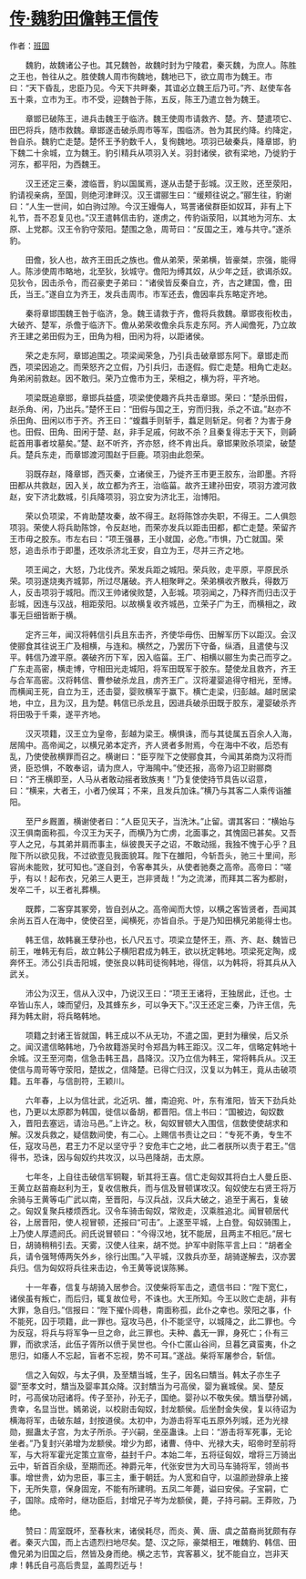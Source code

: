 # [传·魏豹田儋韩王信传](http://so.gushiwen.org/guwen/bookv_3783.aspx)

作者：[班固](http://so.gushiwen.org/author_398.aspx)

　　魏豹，故魏诸公子也。其兄魏咎，故魏时封为宁陵君，秦灭魏，为庶人。陈胜之王也，咎往从之。胜使魏人周市徇魏地，魏地已下，欲立周市为魏王。市曰：“天下昏乱，忠臣乃见。今天下共畔秦，其谊必立魏王后乃可。”齐、赵使车各五十乘，立市为王。市不受，迎魏咎于陈，五反，陈王乃遣立咎为魏王。

　　章邯已破陈王，进兵击魏王于临济。魏王使周市请救齐、楚。齐、楚遣项它、田巴将兵，随市救魏。章邯遂击破杀周市等军，围临济。咎为其民约降。约降定，咎自杀。魏豹亡走楚。楚怀王予豹数千人，复徇魏地。项羽已破秦兵，降章邯，豹下魏二十余城，立为魏王。豹引精兵从项羽入关。羽封诸侯，欲有梁地，乃徙豹于河东，都平阳，为西魏王。

　　汉王还定三秦，渡临晋，豹以国属焉，遂从击楚于彭城。汉王败，还至荥阳，豹请视亲病，至国，则绝河津畔汉。汉王谓郦生曰：“缓颊往说之。”郦生往，豹谢曰：“人生一世间，如白驹过隙。今汉王嫚侮人，骂詈诸侯群臣如奴耳，非有上下礼节，吾不忍复见也。”汉王遣韩信击豹，遂虏之，传豹诣荥阳，以其地为河东、太原、上党郡。汉王令豹守荥阳。楚围之急，周苛曰：“反国之王，难与共守。”遂杀豹。

　　田儋，狄人也，故齐王田氏之族也。儋从弟荣，荣弟横，皆豪桀，宗强，能得人。陈涉使周市略地，北至狄，狄城守。儋阳为缚其奴，从少年之廷，欲谒杀奴。见狄令，因击杀令，而召豪吏子弟曰：“诸侯皆反秦自立，齐，古之建国，儋，田氏，当王。”遂自立为齐王，发兵击周市。市军还去，儋因率兵东略定齐地。

　　秦将章邯围魏王咎于临济，急。魏王请救于齐，儋将兵救魏。章邯夜衔枚击，大破齐、楚军，杀儋于临济下。儋从弟荣收儋余兵东走东阿。齐人闻儋死，乃立故齐王建之弟田假为王，田角为相，田闲为将，以距诸侯。

　　荣之走东阿，章邯追围之。项梁闻荣急，乃引兵击破章邯东阿下。章邯走而西，项梁因追之。而荣怒齐之立假，乃引兵归，击逐假。假亡走楚。相角亡走赵。角弟闲前救赵。因不敢归。荣乃立儋市为王，荣相之，横为将，平齐地。

　　项梁既追章邯，章邯兵益盛，项梁使使趣齐兵共击章邯。荣曰：“楚杀田假，赵杀角、闲，乃出兵。”楚怀王曰：“田假与国之王，穷而归我，杀之不谊。”赵亦不杀田角、田闲以市于齐。齐王曰：“蝮蠚手则斩手，蠚足则斩足。何者？为害于身也。田假、田角、田闲于楚、赵，非手足戚，何故不杀？且秦复得志于天下，则齮龁首用事者坟墓矣。”楚、赵不听齐，齐亦怒，终不肯出兵。章邯果败杀项梁，破楚兵。楚兵东走，而章邯渡河围赵于巨鹿。项羽由此怨荣。

　　羽既存赵，降章邯，西灭秦，立诸侯王，乃徙齐王市更王胶东，治即墨。齐将田都从共救赵，因入关，故立都为齐王，治临菑。故齐王建孙田安，项羽方渡河救赵，安下济北数城，引兵降项羽，羽立安为济北王，治博阳。

　　荣以负项梁，不肯助楚攻秦，故不得王。赵将陈馀亦失职，不得王。二人俱怨项羽。荣使人将兵助陈馀，令反赵地，而荣亦发兵以距击田都，都亡走楚。荣留齐王市毋之胶东。市左右曰：“项王强暴，王小就国，必危。”市惧，乃亡就国。荣怒，追击杀市于即墨，还攻杀济北王安，自立为王，尽并三齐之地。

　　项王闻之，大怒，乃北伐齐。荣发兵距之城阳。荣兵败，走平原，平原民杀荣。项羽遂烧夷齐城郭，所过尽屠破。齐人相聚畔之。荣弟横收齐散兵，得数万人，反击项羽于城阳。而汉王帅诸侯败楚，入彭城。项羽闻之，乃释齐而归击汉于彭城，因连与汉战，相距荥阳。以故横复收齐城邑，立荣子广为王，而横相之，政事无巨细皆断于横。

　　定齐三年，闻汉将韩信引兵且东击齐，齐使华毋伤、田解军历下以距汉。会汉使郦食其往说王广及相横，与连和。横然之，乃罢历下守备，纵酒，且遣使与汉平。韩信乃渡平原。袭破齐历下军，因入临菑。王广、相横以郦生为卖己而亨之。广东走高密，横走博，守相田光走城阳，将军田既军于胶东。楚使龙且救齐，齐王与合军高密。汉将韩信、曹参破杀龙且，虏齐王广。汉将灌婴追得守相光，至博。而横闻王死，自立为王，还击婴，婴败横军于赢下。横亡走梁，归彭越。越时居梁地，中立，且为汉，且为楚。韩信已杀龙且，因进兵破杀田既于胶东，灌婴破杀齐将田吸于千乘，遂平齐地。

　　汉灭项籍，汉王立为皇帝，彭越为梁王。横惧诛，而与其徒属五百余人入海，居隝中。高帝闻之，以横兄弟本定齐，齐人贤者多附焉，今在海中不收，后恐有乱，乃使使赦横罪而召之。横谢曰：“臣亨陛下之使郦食其，今闻其弟商为汉将而贤，臣恐惧，不敢奉诏，请为庶人，守海隝中。”使还报，高帝乃诏卫尉郦商曰：“齐王横即至，人马从者敢动摇者致族夷！”乃复使使持节具告以诏意，曰：“横来，大者王，小者乃侯耳；不来，且发兵加诛。”横乃与其客二人乘传诣雒阳。

　　至尸乡厩置，横谢使者曰：“人臣见天子，当洗沐。”止留。谓其客曰：“横始与汉王俱南面称孤，今汉王为天子，而横乃为亡虏，北面事之，其愧固已甚矣。又吾亨人之兄，与其弟并肩而事主，纵彼畏天子之诏，不敢动摇，我独不愧于心乎？且陛下所以欲见我，不过欲壹见我面貌耳。陛下在雒阳，今斩吾头，驰三十里间，形容尚未能败，犹可知也。”遂自刭，令客奉其头，从使者驰奏之高帝。高帝曰：“嗟乎，有以！起布衣，兄弟三人更王，岂非贤哉！”为之流涕，而拜其二客为都尉，发卒二千，以王者礼葬横。

　　既葬，二客穿其冢旁，皆自刭从之。高帝闻而大惊，以横之客皆贤者，吾闻其余尚五百人在海中，使使召至，闻横死，亦皆自杀。于是乃知田横兄弟能得士也。

　　韩王信，故韩襄王孽孙也，长八尺五寸。项梁立楚怀王，燕、齐、赵、魏皆已前王，唯韩无有后，故立韩公子横阳君成为韩王，欲以抚定韩地。项梁死定陶，成奔怀王。沛公引兵击阳城，使张良以韩司徒徇韩地，得信，以为韩将，将其兵从入武关。

　　沛公为汉王，信从入汉中，乃说汉王曰：“项王王诸将，王独居此，迁也。士卒皆山东人，竦而望归，及其蜂东乡，可以争天下。”汉王还定三秦，乃许王信，先拜为韩太尉，将兵略韩地。

　　项籍之封诸王皆就国，韩王成以不从无功，不遣之国，更封为穰侯，后又杀之。闻汉遣信略韩地，乃令故籍游吴时令郑昌为韩王距汉。汉二年，信略定韩地十余城。汉王至河南，信急击韩王昌，昌降汉。汉乃立信为韩王，常将韩兵从。汉王使信与周苛等守荥阳，楚拔之，信降楚。已得亡归汉，汉复以为韩王，竟从击破项籍。五年春，与信剖符，王颖川。

　　六年春，上以为信壮武，北近巩、雒，南迫宛、叶，东有淮阳，皆天下劲兵处也，乃更以太原郡为韩国，徙信以备胡，都晋阳。信上书曰：“国被边，匈奴数入，晋阳去塞远，请治马邑。”上许之。秋，匈奴冒顿大入围信，信数使使胡求和解。汉发兵救之，疑信数间使，有二心。上赐信书责让之曰：“专死不勇，专生不任，寇攻马邑，君王力不足以坚守乎？安危丰亡之地，此二者朕所以责于君王。”信得书，恐诛，因与匈奴约共攻汉，以马邑降胡，击太原。

　　七年冬，上自往击破信军铜鞮，斩其将王喜。信亡走匈奴其将白土人曼丘臣、王黄立赵苗裔赵利为王，复收信散兵，而与信及冒顿谋攻汉。匈奴使左右贤王将万余骑与王黄等屯广武以南，至晋阳，与汉兵战，汉兵大破之，追至于离石，复破之。匈奴复聚兵楼烦西北。汉令车骑击匈奴，常败走，汉乘胜追北。闻冒顿居代谷，上居晋阳，使人视冒顿，还报曰“可击”。上遂至平城，上白登。匈奴骑围上，上乃使人厚遗阏氏。阏氏说冒顿曰：“今得汉地，犹不能居，且两主不相厄。”居七日，胡骑稍稍引去。天雾，汉使人往来，胡不觉。护军中尉陈平言上曰：“胡者全兵，请令强弩傅两矢外乡，徐行出围。”入平城，汉救兵亦至，胡骑遂解去，汉亦罢兵归。信为匈奴将兵往来击边，令王黄等说误陈豨。

　　十一年春，信复与胡骑入居参合。汉使柴将军击之，遗信书曰：“陛下宽仁，诸侯虽有叛亡，而后归，辄复故位号，不诛也。大王所知。今王以败亡走胡，非有大罪，急自归。”信报曰：“陛下擢仆闾巷，南面称孤，此仆之幸也。荥阳之事，仆不能死，囚于项籍，此一罪也。寇攻马邑，仆不能坚守，以城降之，此二罪也。今为反寇，将兵与将军争一旦之命，此三罪也。夫种、蠡无一罪，身死亡；仆有三罪，而欲求活，此伍子胥所以偾于吴世也。今仆亡匿山谷间，旦暮乞貣蛮夷，仆之思归，如痿人不忘起，盲者不忘视，势不可耳。”遂战。柴将军屠参合，斩信。

　　信之入匈奴，与太子俱，及至穨当城，生子，因名曰穨当。韩太子亦生子婴”至孝文时，穨当及婴率其众降。汉封穨当为弓高侯，婴为襄城侯。吴、楚反时，弓高侯功冠诸将。传子至孙，孙无子，国绝。婴孙以不敬失侯。穨当孽孙嫣，贵幸，名显当世。嫣弟说，以校尉击匈奴，封龙额侯。后坐酎金失侯，复以待诏为横海将军，击破东越，封按道侯。太初中，为游击将军屯五原外列城，还为光禄勋，掘蛊太子宫，为太子所杀。子兴嗣，坐巫蛊诛。上曰：“游击将军死事，无论坐者。”乃复封兴弟增为龙额侯。增少为郎，诸曹、侍中、光禄大夫，昭帝时至前将军，与大将军霍光定策立宣帝，益封千户。本始二年，五将征匈奴，增将三万骑出云中，斩首百余级，至期而还。神爵元年，代张安世为大司马车骑将军，领尚书事。增世贵，幼为忠臣，事三主，重于朝廷。为人宽和自守，以温颜逊辞承上接下，无所失意，保身固宠，不能有所建明。五凤二年薨，谥曰安侯。子宝嗣，亡子，国除。成帝时，继功臣后，封增兄子岑为龙额侯，薨，子持弓嗣。王莽败，乃绝。

　　赞曰：周室既坏，至春秋末，诸侯耗尽，而炎、黄、唐、虞之苗裔尚犹颇有存者。秦灭六国，而上古遗烈扫地尽矣。楚、汉之际，豪桀相王，唯魏豹、韩信、田儋兄弟为旧国之后，然皆及身而绝。横之志节，宾客慕义，犹不能自立，岂非天虖！韩氏自弓高后贵显，盖周烈近与！